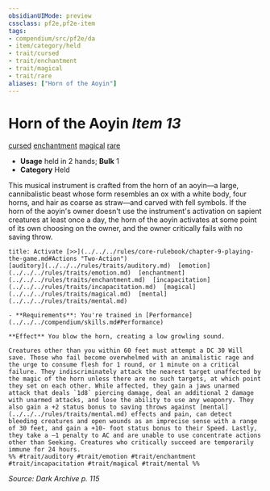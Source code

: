```yaml
---
obsidianUIMode: preview
cssclass: pf2e,pf2e-item
tags:
- compendium/src/pf2e/da
- item/category/held
- trait/cursed
- trait/enchantment
- trait/magical
- trait/rare
aliases: ["Horn of the Aoyin"]
---
```

# Horn of the Aoyin *Item 13*  
[cursed](../../../Rules/traits/cursed-gmg.md)  [enchantment](../../../Rules/traits/enchantment.md)  [magical](../../../Rules/traits/magical.md)  [rare](../../../Rules/traits/rare.md)  

- **Usage** held in 2 hands; **Bulk** 1
- **Category** Held

This musical instrument is crafted from the horn of an aoyin—a large, cannibalistic beast whose form resembles an ox with a white body, four horns, and hair as coarse as straw—and carved with fell symbols. If the horn of the aoyin's owner doesn't use the instrument's activation on sapient creatures at least once a day, the horn of the aoyin activates at some point of its own choosing on the owner, and the owner critically fails with no saving throw.

```ad-embed-ability
title: Activate [>>](../../../rules/core-rulebook/chapter-9-playing-the-game.md#Actions "Two-Action")
[auditory](../../../rules/traits/auditory.md)  [emotion](../../../rules/traits/emotion.md)  [enchantment](../../../rules/traits/enchantment.md)  [incapacitation](../../../rules/traits/incapacitation.md)  [magical](../../../rules/traits/magical.md)  [mental](../../../rules/traits/mental.md)  

- **Requirements**: You're trained in [Performance](../../../compendium/skills.md#Performance)

**Effect** You blow the horn, creating a low growling sound.

Creatures other than you within 60 feet must attempt a DC 30 Will save. Those who fail become overwhelmed with an animalistic rage and the urge to consume flesh for 1 round, or 1 minute on a critical failure. They indiscriminately attack the nearest target unaffected by the magic of the horn unless there are no such targets, at which point they set on each other. While affected, they gain a jaws unarmed attack that deals `1d8` piercing damage, deal an additional 2 damage with unarmed attacks, and lose the ability to use any weaponry. They also gain a +2 status bonus to saving throws against [mental](../../../rules/traits/mental.md) effects and pain, can detect bleeding creatures and open wounds as an imprecise sense with a range of 30 feet, and gain a +10- foot status bonus to their Speed. Lastly, they take a –1 penalty to AC and are unable to use concentrate actions other than Seeking. Creatures who critically succeed are temporarily immune for 24 hours.  
%% #trait/auditory #trait/emotion #trait/enchantment #trait/incapacitation #trait/magical #trait/mental %%
```

*Source: Dark Archive p. 115*

